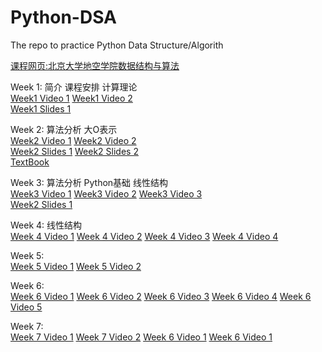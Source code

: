 # Python-DSA
The repo to practice Python Data Structure/Algorith  

[课程网页:北京大学地空学院数据结构与算法](http://gis4g.pku.edu.cn/course/pythonds/)  

Week 1: 简介 课程安排  计算理论  
[Week1 Video 1](https://www.bilibili.com/video/BV1S741177C9?p=1)    [Week1 Video 2](https://www.bilibili.com/video/BV1V7411M7YV)  
[Week1 Slides 1](/Slides/week1/sessdsa2020-00.pdf)  

Week 2: 算法分析 大O表示  
[Week2 Video 1](https://www.bilibili.com/video/BV1eE411n7q2)    [Week2 Video 2](https://www.bilibili.com/video/BV1eE411n79a?p=3)  
[Week2 Slides 1](/Slides/week2/sessdsa2020-02.pdf)    [Week2 Slides 2](/Slides/week2/sessdsa2020-04.pdf)  
[TextBook](https://runestone.academy/runestone/books/published/pythonds/AlgorithmAnalysis/toctree.html)  

Week 3:  算法分析 Python基础  线性结构  
[Week3 Video 1](https://www.bilibili.com/video/BV17E411478j)    [Week3 Video 2](https://www.bilibili.com/video/BV1wE411g7F3)    [Week3 Video 3](https://www.bilibili.com/video/BV13E411g7VL)   
[Week2 Slides 1](/Slides/week3/sessdsa2020-05.pdf)  

Week 4: 线性结构  
[Week 4 Video 1](https://www.bilibili.com/video/BV1QE411N7c5)    [Week 4 Video 2](https://www.bilibili.com/video/BV1NE411j7gj)    [Week 4 Video 3](https://www.bilibili.com/video/BV1iE411G7Qp)    [Week 4 Video 4](https://www.bilibili.com/video/BV1zE411G7hx)  

Week 5:   
[Week 5 Video 1](https://www.bilibili.com/video/BV127411d7jR)    [Week 5 Video 2](https://www.bilibili.com/video/BV1GE411N7f1)  

Week 6:   
[Week 6 Video 1](https://www.bilibili.com/video/BV1S7411y7Zd)    [Week 6 Video 2](https://www.bilibili.com/video/BV1w741117w4)    [Week 6 Video 3](https://www.bilibili.com/video/BV1xV411f7gK)    [Week 6 Video 4](https://www.bilibili.com/video/BV1ie411x7pP)    [Week 6 Video 5](https://www.bilibili.com/video/BV1n54y1d7Gi)  

Week 7:   
[Week 7 Video 1](https://www.bilibili.com/video/BV1MC4y1s7mm)    [Week 7 Video 2](https://www.bilibili.com/video/BV1pK4y1r7r2)    [Week 6 Video 1](https://www.bilibili.com/video/BV1S7411y7Zd)    [Week 6 Video 1](https://www.bilibili.com/video/BV1S7411y7Zd)    